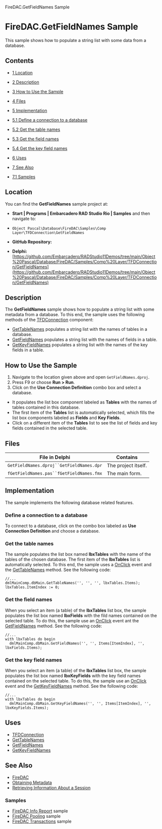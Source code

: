 FireDAC.GetFieldNames Sample[]()
# FireDAC.GetFieldNames Sample 


This sample shows how to populate a string list with some data from a database.
## Contents



* [1 Location](#Location)
* [2 Description](#Description)
* [3 How to Use the Sample](#How_to_Use_the_Sample)
* [4 Files](#Files)
* [5 Implementation](#Implementation)

* [5.1 Define a connection to a database](#Define_a_connection_to_a_database)
* [5.2 Get the table names](#Get_the_table_names)
* [5.3 Get the field names](#Get_the_field_names)
* [5.4 Get the key field names](#Get_the_key_field_names)

* [6 Uses](#Uses)
* [7 See Also](#See_Also)

* [7.1 Samples](#Samples)


## Location 

You can find the **GetFieldNames** sample project at:
* **Start | Programs | Embarcadero RAD Studio Rio | Samples** and then navigate to:

* `Object Pascal\Database\FireDAC\Samples\Comp Layer\TFDConnection\GetFieldNames`

* **GitHub Repository:**

* **Delphi:**[https://github.com/Embarcadero/RADStudio11Demos/tree/main/Object%20Pascal/Database/FireDAC/Samples/Comp%20Layer/TFDConnection/GetFieldNames](https://github.com/Embarcadero/RADStudio11Demos/tree/main/Object%20Pascal/Database/FireDAC/Samples/Comp%20Layer/TFDConnection/GetFieldNames)

## Description 

The **GetFieldNames** sample shows how to populate a string list with some metadata from a database. To this end, the sample uses the following methods of the [TFDConnection](http://docwiki.embarcadero.com/Libraries/en/FireDAC.Comp.Client.TFDConnection) component:
* [GetTableNames](http://docwiki.embarcadero.com/Libraries/en/FireDAC.Comp.Client.TFDCustomConnection.GetTableNames) populates a string list with the names of tables in a database.
* [GetFieldNames](http://docwiki.embarcadero.com/Libraries/en/FireDAC.Comp.Client.TFDCustomConnection.GetFieldNames) populates a string list with the names of fields in a table.
* [GetKeyFieldNames](http://docwiki.embarcadero.com/Libraries/en/FireDAC.Comp.Client.TFDCustomConnection.GetKeyFieldNames) populates a string list with the names of the key fields in a table.

## How to Use the Sample 


1.  Navigate to the location given above and open `GetFieldNames.dproj`.
2.  Press F9 or choose **Run > Run**.
3.  Click on the **Use Connection Definition** combo box and select a database.

*  It populates the list box component labeled as **Tables** with the names of tables contained in this database.
*  The first item of the **Tables** list is automatically selected, which fills the list box components labeled as **Fields** and **Key Fields**.
*  Click on a different item of the **Tables** list to see the list of fields and key fields contained in the selected table.

## Files 



| File in Delphi                         | Contains          |
|----------------------------------------|-------------------|
|`GetFieldNames.dproj``GetFieldNames.dpr`|The project itself.|
|`fGetFieldNames.pas``fGetFieldNames.fmx`|The main form.     |


## Implementation 

The sample implements the following database related features.
### Define a connection to a database 

To connect to a database, click on the combo box labeled as **Use Connection Definition** and choose a database.
### Get the table names 

The sample populates the list box named **lbxTables** with the name of the tables of the chosen database. The first item of the **lbxTables** list is automatically selected. To this end, the sample uses a [OnClick](http://docwiki.embarcadero.com/Libraries/en/Vcl.StdCtrls.TComboBox.OnClick) event and the [GetTableNames](http://docwiki.embarcadero.com/Libraries/en/FireDAC.Comp.Client.TFDCustomConnection.GetTableNames) method. See the following code:
```
//...
dmlMainComp.dbMain.GetTableNames('', '', '', lbxTables.Items);
lbxTables.ItemIndex := 0;

```



### Get the field names 

When you select an item (a table) of the **lbxTables** list box, the sample populates the list box named **lbxFields** with the fild names contained on the selected table. To do this, the sample use an [OnClick](http://docwiki.embarcadero.com/Libraries/en/Vcl.StdCtrls.TListBox.OnClick) event ant the [GetFieldNames](http://docwiki.embarcadero.com/Libraries/en/FireDAC.Comp.Client.TFDCustomConnection.GetFieldNames) method. See the following code:
```
//...
with lbxTables do begin
  dmlMainComp.dbMain.GetFieldNames('', '', Items[ItemIndex], '', lbxFields.Items);

```



### Get the key field names 

When you select an item (a table) of the **lbxTables** list box, the sample populates the list box named **lbxKeyFields** with the key field names contained on the selected table. To do this, the sample use an [OnClick](http://docwiki.embarcadero.com/Libraries/en/Vcl.StdCtrls.TListBox.OnClick) event and the [GetKeyFieldNames](http://docwiki.embarcadero.com/Libraries/en/FireDAC.Comp.Client.TFDCustomConnection.GetKeyFieldNames) method. See the following code:
```
//...
with lbxTables do begin
  dmlMainComp.dbMain.GetKeyFieldNames('', '', Items[ItemIndex], '', lbxKeyFields.Items);

```



## Uses 


* [TFDConnection](http://docwiki.embarcadero.com/Libraries/en/FireDAC.Comp.Client.TFDConnection)
* [GetTableNames](http://docwiki.embarcadero.com/Libraries/en/FireDAC.Comp.Client.TFDCustomConnection.GetTableNames)
* [GetFieldNames](http://docwiki.embarcadero.com/Libraries/en/FireDAC.Comp.Client.TFDCustomConnection.GetFieldNames)
* [GetKeyFieldNames](http://docwiki.embarcadero.com/Libraries/en/FireDAC.Comp.Client.TFDCustomConnection.GetKeyFieldNames)

## See Also 


* [FireDAC](http://docwiki.embarcadero.com/RADStudio/en/FireDAC)
* [Obtaining Metadata](http://docwiki.embarcadero.com/RADStudio/en/Obtaining_Metadata)
* [Retrieving Information About a Session](http://docwiki.embarcadero.com/RADStudio/en/Retrieving_Information_About_a_Session)

### Samples 


* [FireDAC Info Report](http://docwiki.embarcadero.com/CodeExamples/en/FireDAC.InfoReport_Sample) sample
* [FireDAC Pooling](http://docwiki.embarcadero.com/CodeExamples/en/FireDAC.Pooling_Sample) sample
* [FireDAC Transactions](http://docwiki.embarcadero.com/CodeExamples/en/FireDAC.Transactions_Sample) sample





